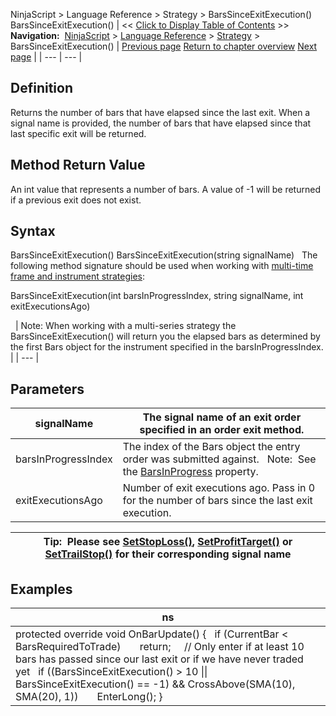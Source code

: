 ﻿
NinjaScript \> Language Reference \> Strategy \> BarsSinceExitExecution()
BarsSinceExitExecution()
| \<\< [Click to Display Table of Contents](barssinceexitexecution.md) \>\> **Navigation:**     [NinjaScript](ninjascript.md) \> [Language Reference](language_reference_wip.md) \> [Strategy](strategy.md) \> BarsSinceExitExecution() | [Previous page](barssinceentryexecution.md) [Return to chapter overview](strategy.md) [Next page](chartindicators.md) |
| --- | --- |
## Definition
Returns the number of bars that have elapsed since the last exit. When a signal name is provided, the number of bars that have elapsed since that last specific exit will be returned.
## 
## Method Return Value
An int value that represents a number of bars. A value of \-1 will be returned if a previous exit does not exist.
 
## Syntax
BarsSinceExitExecution()
BarsSinceExitExecution(string signalName)
 
The following method signature should be used when working with [multi\-time frame and instrument strategies](multi-time_frame__instruments.md):
   

BarsSinceExitExecution(int barsInProgressIndex, string signalName, int exitExecutionsAgo)  

 
| Note: When working with a multi\-series strategy the BarsSinceExitExecution() will return you the elapsed bars as determined by the first Bars object for the instrument specified in the barsInProgressIndex. |
| --- |

## Parameters
| signalName | The signal name of an exit order specified in an order exit method. |
| --- | --- |
| barsInProgressIndex | The index of the Bars object the entry order was submitted against.    Note:  See the [BarsInProgress](barsinprogress.md) property. |
| exitExecutionsAgo | Number of exit executions ago. Pass in 0 for the number of bars since the last exit execution. |

| Tip:  Please see [SetStopLoss()](setstoploss.md), [SetProfitTarget()](setprofittarget.md) or [SetTrailStop()](settrailstop.md) for their corresponding signal name |
| --- |

## Examples
| ns |
| --- |
| protected override void OnBarUpdate() {     if (CurrentBar \< BarsRequiredToTrade)         return;       // Only enter if at least 10 bars has passed since our last exit or if we have never traded yet    if ((BarsSinceExitExecution() \> 10 \|\| BarsSinceExitExecution() \=\= \-1) \&\& CrossAbove(SMA(10), SMA(20), 1))        EnterLong(); } |

